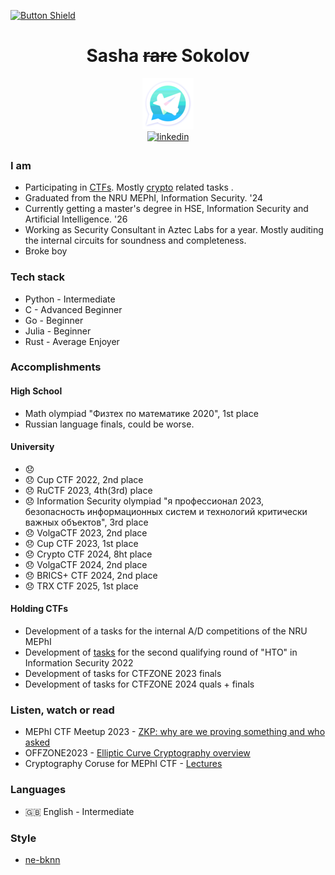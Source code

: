 [![Button Shield]][Shield]

<div align="center"> 
<h1>Sasha <del>rare</del> Sokolov</h1>
  <a href="https://t.me/Sarkoxed" target="_blank">
    <img src="https://github.com/Sarkoxed/Sarkoxed/blob/main/telelogo.png">
  </a>
</div>
<div align="center">
 <a href="https://www.linkedin.com/in/alexander-sokolov-6a043b254" target="_blank">
    <img src=https://img.shields.io/badge/linkedin-%2300acee.svg?color=000000&style=for-the-badge&logo=linkedin&logoColor=white alt=linkedin style="margin-bottom: 5px;" />
  </a>
</div>

[Shield]: ./README.md

[Button Shield]: https://img.shields.io/badge/ru-ff008d


### I am
 
  - Participating in [CTFs](https://ctftime.org/team/76463). Mostly [crypto](https://github.com/Sarkoxed/ctf-writeups) related tasks .
  - Graduated from the NRU MEPhI, Information Security. '24
  - Currently getting a master's degree in HSE, Information Security and Artificial Intelligence. '26
  - Working as Security Consultant in Aztec Labs for a year. Mostly auditing the internal circuits for soundness and completeness.
  - Broke boy

### Tech stack
  
  - Python - Intermediate
  - C -      Advanced Beginner
  - Go -     Beginner
  - Julia -  Beginner
  - Rust -   Average Enjoyer

### Accomplishments

#### High School

  - Math olympiad "Физтех по математике 2020", 1st place
  - Russian language finals, could be worse.

#### University

  - 😞
  - 😞 Cup CTF 2022, 2nd place
  - 😞 RuCTF 2023, 4th(3rd) place
  - 😞 Information Security olympiad "я профессионал 2023, безопасность информационных систем и технологий критически важных объектов", 3rd place
  - 😞 VolgaCTF 2023, 2nd place
  - 😞 Cup CTF 2023, 1st place
  - 😞 Crypto CTF 2024, 8ht place
  - 😞 VolgaCTF 2024, 2nd place
  - 😞 BRICS+ CTF 2024, 2nd place
  - 😞 TRX CTF 2025, 1st place



#### Holding CTFs

- Development of a tasks for the internal A/D competitions of the NRU MEPhI
- Development of [tasks](https://github.com/sprushed/nto2022_public/tree/master/tasks/crypto) for the second qualifying round of "НТО" in Information Security 2022
- Development of tasks for CTFZONE 2023 finals
- Development of tasks for CTFZONE 2024 quals + finals

### Listen, watch or read

- MEPhI CTF Meetup 2023 - [ZKP: why are we proving something and who asked](https://www.youtube.com/watch?v=DZNZTlycUs4)
- OFFZONE2023 - [Elliptic Curve Cryptography overview](https://www.youtube.com/watch?v=Jn9Wkhm7TKg)
- Cryptography Coruse for MEPhI CTF - [Lectures](https://github.com/Sarkoxed/MEPhI-CTF-Lectures)



### Languages

  - :gb: English - Intermediate

### Style

  - [ne-bknn](https://github.com/ne-bknn)
